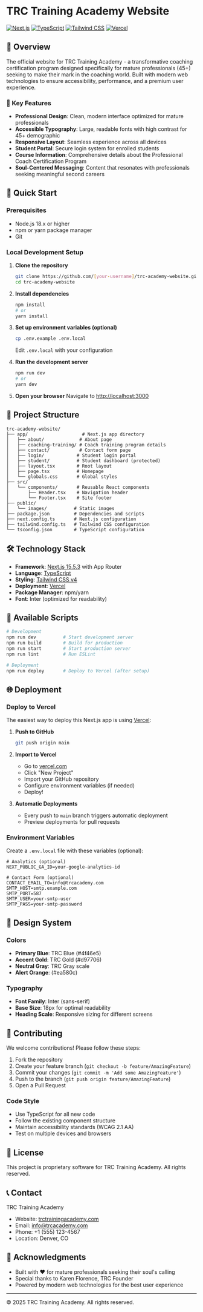 # TRC Training Academy Website

[![Next.js](https://img.shields.io/badge/Next.js-15.5.3-black?style=flat-square&logo=next.js)](https://nextjs.org/)
[![TypeScript](https://img.shields.io/badge/TypeScript-5.0-blue?style=flat-square&logo=typescript)](https://www.typescriptlang.org/)
[![Tailwind CSS](https://img.shields.io/badge/Tailwind_CSS-4.0-38B2AC?style=flat-square&logo=tailwind-css)](https://tailwindcss.com/)
[![Vercel](https://img.shields.io/badge/Deployed_on-Vercel-black?style=flat-square&logo=vercel)](https://vercel.com)

## 🎯 Overview

The official website for TRC Training Academy - a transformative coaching certification program designed specifically for mature professionals (45+) seeking to make their mark in the coaching world. Built with modern web technologies to ensure accessibility, performance, and a premium user experience.

### 🌟 Key Features

- **Professional Design**: Clean, modern interface optimized for mature professionals
- **Accessible Typography**: Large, readable fonts with high contrast for 45+ demographic
- **Responsive Layout**: Seamless experience across all devices
- **Student Portal**: Secure login system for enrolled students
- **Course Information**: Comprehensive details about the Professional Coach Certification Program
- **Soul-Centered Messaging**: Content that resonates with professionals seeking meaningful second careers

## 🚀 Quick Start

### Prerequisites

- Node.js 18.x or higher
- npm or yarn package manager
- Git

### Local Development Setup

1. **Clone the repository**
   ```bash
   git clone https://github.com/[your-username]/trc-academy-website.git
   cd trc-academy-website
   ```

2. **Install dependencies**
   ```bash
   npm install
   # or
   yarn install
   ```

3. **Set up environment variables (optional)**
   ```bash
   cp .env.example .env.local
   ```
   Edit `.env.local` with your configuration

4. **Run the development server**
   ```bash
   npm run dev
   # or
   yarn dev
   ```

5. **Open your browser**
   Navigate to [http://localhost:3000](http://localhost:3000)

## 📁 Project Structure

```
trc-academy-website/
├── app/                    # Next.js app directory
│   ├── about/             # About page
│   ├── coaching-training/ # Coach training program details
│   ├── contact/           # Contact form page
│   ├── login/            # Student login portal
│   ├── student/          # Student dashboard (protected)
│   ├── layout.tsx        # Root layout
│   ├── page.tsx          # Homepage
│   └── globals.css       # Global styles
├── src/
│   └── components/       # Reusable React components
│       ├── Header.tsx    # Navigation header
│       └── Footer.tsx    # Site footer
├── public/
│   └── images/          # Static images
├── package.json         # Dependencies and scripts
├── next.config.ts       # Next.js configuration
├── tailwind.config.ts   # Tailwind CSS configuration
└── tsconfig.json        # TypeScript configuration
```

## 🛠 Technology Stack

- **Framework**: [Next.js 15.5.3](https://nextjs.org/) with App Router
- **Language**: [TypeScript](https://www.typescriptlang.org/)
- **Styling**: [Tailwind CSS v4](https://tailwindcss.com/)
- **Deployment**: [Vercel](https://vercel.com)
- **Package Manager**: npm/yarn
- **Font**: Inter (optimized for readability)

## 📝 Available Scripts

```bash
# Development
npm run dev          # Start development server
npm run build        # Build for production
npm run start        # Start production server
npm run lint         # Run ESLint

# Deployment
npm run deploy       # Deploy to Vercel (after setup)
```

## 🌐 Deployment

### Deploy to Vercel

The easiest way to deploy this Next.js app is using [Vercel](https://vercel.com):

1. **Push to GitHub**
   ```bash
   git push origin main
   ```

2. **Import to Vercel**
   - Go to [vercel.com](https://vercel.com)
   - Click "New Project"
   - Import your GitHub repository
   - Configure environment variables (if needed)
   - Deploy!

3. **Automatic Deployments**
   - Every push to `main` branch triggers automatic deployment
   - Preview deployments for pull requests

### Environment Variables

Create a `.env.local` file with these variables (optional):

```env
# Analytics (optional)
NEXT_PUBLIC_GA_ID=your-google-analytics-id

# Contact Form (optional)
CONTACT_EMAIL_TO=info@trcacademy.com
SMTP_HOST=smtp.example.com
SMTP_PORT=587
SMTP_USER=your-smtp-user
SMTP_PASS=your-smtp-password
```

## 🎨 Design System

### Colors
- **Primary Blue**: TRC Blue (#4f46e5)
- **Accent Gold**: TRC Gold (#d97706)
- **Neutral Gray**: TRC Gray scale
- **Alert Orange**: (#ea580c)

### Typography
- **Font Family**: Inter (sans-serif)
- **Base Size**: 18px for optimal readability
- **Heading Scale**: Responsive sizing for different screens

## 🤝 Contributing

We welcome contributions! Please follow these steps:

1. Fork the repository
2. Create your feature branch (`git checkout -b feature/AmazingFeature`)
3. Commit your changes (`git commit -m 'Add some AmazingFeature'`)
4. Push to the branch (`git push origin feature/AmazingFeature`)
5. Open a Pull Request

### Code Style

- Use TypeScript for all new code
- Follow the existing component structure
- Maintain accessibility standards (WCAG 2.1 AA)
- Test on multiple devices and browsers

## 📄 License

This project is proprietary software for TRC Training Academy. All rights reserved.

## 📞 Contact

TRC Training Academy
- Website: [trctrainingacademy.com](https://trctrainingacademy.com)
- Email: info@trcacademy.com
- Phone: +1 (555) 123-4567
- Location: Denver, CO

## 🙏 Acknowledgments

- Built with ❤️ for mature professionals seeking their soul's calling
- Special thanks to Karen Florence, TRC Founder
- Powered by modern web technologies for the best user experience

---

© 2025 TRC Training Academy. All rights reserved.